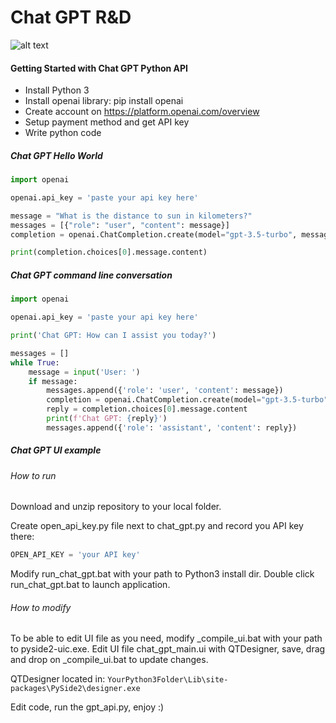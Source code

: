 # Chat GPT R&D
![alt text](https://github.com/kiryha/gpt_api/blob/master/images/chat_gpt.png?raw=true)

#### Getting Started with Chat GPT Python API
- Install Python 3
- Install openai library: pip install openai
- Create account on https://platform.openai.com/overview
- Setup payment method and get API key
- Write python code

##### Chat GPT Hello World
```Python
import openai

openai.api_key = 'paste your api key here'

message = "What is the distance to sun in kilometers?"
messages = [{"role": "user", "content": message}]
completion = openai.ChatCompletion.create(model="gpt-3.5-turbo", messages=messages)

print(completion.choices[0].message.content)
```

##### Chat GPT command line conversation
```Python
import openai

openai.api_key = 'paste your api key here'

print('Chat GPT: How can I assist you today?')

messages = []
while True:
    message = input('User: ')
    if message:
        messages.append({'role': 'user', 'content': message})
        completion = openai.ChatCompletion.create(model="gpt-3.5-turbo", messages=messages)
        reply = completion.choices[0].message.content
        print(f'Chat GPT: {reply}')
        messages.append({'role': 'assistant', 'content': reply})
```

##### Chat GPT UI example
###### How to run
Download and unzip repository to your local folder.

Create open_api_key.py file next to chat_gpt.py and record you API key there:

```Python
OPEN_API_KEY = 'your API key'
```

Modify run_chat_gpt.bat with your path to Python3 install dir. Double click run_chat_gpt.bat to launch application.

###### How to modify
To be able to edit UI file as you need, modify _compile_ui.bat with your path to pyside2-uic.exe.
Edit UI file chat_gpt_main.ui with QTDesigner, save, drag and drop on _compile_ui.bat to update changes.

QTDesigner located in: `YourPython3Folder\Lib\site-packages\PySide2\designer.exe`

Edit code, run the gpt_api.py, enjoy :)